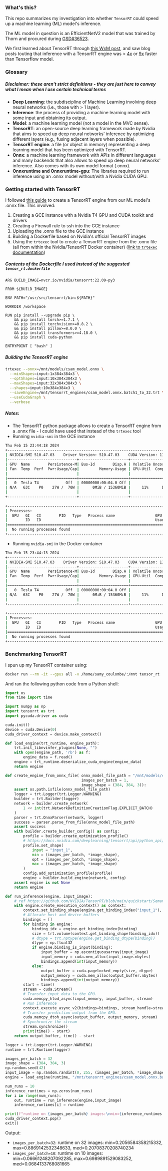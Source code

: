 ### What's this?
This repo summarizes my investigation into whether `TensorRT` could speed up a machine learning (ML) model's inference.

The ML model in question is an EfficientNetV2 model that was trained by Thorn and procured during [GSD#36523](https://vault.shopify.io/gsd/projects/36523).

We first learned about TensorRT through [this WxM post](https://shopify.workplace.com/groups/mlacc/permalink/968902058176200/), and saw blog posts touting that inference with a TensorRT engine was > [4x](https://beam.apache.org/documentation/ml/tensorrt-runinference/) or [9x](https://developer.nvidia.com/blog/simplifying-and-accelerating-machine-learning-predictions-in-apache-beam-with-nvidia-tensorrt/) faster than Tensorflow model.

### Glossary
##### Disclaimer: these aren't strict definitions - they are just here to convey what I mean when I use certain technical terms
- **Deep Learning**: the subdiscipline of Machine Learning involving deep neural networks (i.e., those with > 1 layer).
- **Inference**: the process of providing a machine learning model with some input and obtaining its output.
- **Model**: a machine learning model (not a model in the MVC sense). 
- **TensorRT**: an open-source deep learning framework made by Nvidia that aims to speed up deep neural networks' inference by optimizing different layers (e.g., fusing adjacent layers when possible).
- **TensorRT engine**: a file (or object in memory) representing a deep learning model that has been optimized with TensorRT. 
- **Onnx**: a machine learning framework with APIs in different languages and many backends that also allows to speed up deep neural networks' inference. Also comes with its own model format (.onnx). 
- **Onnxruntime and Onnxruntime-gpu**: The libraries required to run inference using an .onnx model without/with a Nvidia CUDA GPU.


### Getting started with TensorRT
I followed [this guide](https://developer.nvidia.com/blog/simplifying-and-accelerating-machine-learning-predictions-in-apache-beam-with-nvidia-tensorrt/) to create a TensorRT engine from our ML model's .onnx file. This involved:

1. Creating a GCE instance with a Nvidia T4 GPU and CUDA toolkit and drivers
2. Creating a Firewall rule to ssh into the GCE instance
3. Uploading the .onnx file to the GCE instance
4. Building a Dockerfile based on Nvidia's official TensorRT images
5. Using the `trtexec` tool to create a TensorRT engine from the .onnx file (all from within the Nvidia/TensorRT Docker container) ([link to `trtexec` documentation](https://github.com/NVIDIA/TensorRT/tree/main/samples/trtexec#tensorrt-command-line-wrapper-trtexec))


##### Contents of the Dockerfile I used instead of the suggested `tensor_rt.dockerfile`

```docker
ARG BUILD_IMAGE=nvcr.io/nvidia/tensorrt:22.09-py3

FROM ${BUILD_IMAGE}

ENV PATH="/usr/src/tensorrt/bin:${PATH}"

WORKDIR /workspace

RUN pip install --upgrade pip \
    && pip install torch>=1.7.1 \
    && pip install torchvision>=0.8.2 \
    && pip install pillow>=8.0.0 \
    && pip install transformers>=4.18.0 \
    && pip install cuda-python

ENTRYPOINT [ "bash" ]
````

##### Building the TensorRT engine

```bash
trtexec --onnx=/mnt/models/csam_model.onnx \
  --minShapes=input:1x384x384x3 \
  --optShapes=input:10x384x384x3 \
  --maxShapes=input:32x384x384x3 \
  --shapes=input:10x384x384x3 \
  --saveEngine=/mnt/tensorrt_engines/csam_model.onnx.batch1_to_32.trt \
  --useCudaGraph \
  --verbose
```

##### Notes:
- The TensorRT python package allows to create a TensorRT engine from a .onnx file - I could have used that instead of the `trtexec` tool
- Running `nvidia-smi` in the GCE instance

```bash
Thu Feb 15 23:44:18 2024       
+-----------------------------------------------------------------------------+
| NVIDIA-SMI 510.47.03    Driver Version: 510.47.03    CUDA Version: 11.6     |
|-------------------------------+----------------------+----------------------+
| GPU  Name        Persistence-M| Bus-Id        Disp.A | Volatile Uncorr. ECC |
| Fan  Temp  Perf  Pwr:Usage/Cap|         Memory-Usage | GPU-Util  Compute M. |
|                               |                      |               MIG M. |
|===============================+======================+======================|
|   0  Tesla T4            Off  | 00000000:00:04.0 Off |                    0 |
| N/A   63C    P0    27W /  70W |      0MiB / 15360MiB |     11%      Default |
|                               |                      |                  N/A |
+-------------------------------+----------------------+----------------------+
                                                                               
+-----------------------------------------------------------------------------+
| Processes:                                                                  |
|  GPU   GI   CI        PID   Type   Process name                  GPU Memory |
|        ID   ID                                                   Usage      |
|=============================================================================|
|  No running processes found                                                 |
+-----------------------------------------------------------------------------+
```

- Running `nvidia-smi` in the Docker container

```bash
Thu Feb 15 23:44:13 2024       
+-----------------------------------------------------------------------------+
| NVIDIA-SMI 510.47.03    Driver Version: 510.47.03    CUDA Version: 11.8     |
|-------------------------------+----------------------+----------------------+
| GPU  Name        Persistence-M| Bus-Id        Disp.A | Volatile Uncorr. ECC |
| Fan  Temp  Perf  Pwr:Usage/Cap|         Memory-Usage | GPU-Util  Compute M. |
|                               |                      |               MIG M. |
|===============================+======================+======================|
|   0  Tesla T4            Off  | 00000000:00:04.0 Off |                    0 |
| N/A   63C    P0    27W /  70W |      0MiB / 15360MiB |     11%      Default |
|                               |                      |                  N/A |
+-------------------------------+----------------------+----------------------+
                                                                               
+-----------------------------------------------------------------------------+
| Processes:                                                                  |
|  GPU   GI   CI        PID   Type   Process name                  GPU Memory |
|        ID   ID                                                   Usage      |
|=============================================================================|
|  No running processes found                                                 |
+-----------------------------------------------------------------------------+
```

### Benchmarking TensorRT 
I spun up my TensorRT container using:

```bash
docker run --rm -it --gpus all -v /home/samy_coulombe/:/mnt tensor_rt
```

And ran the following python code from a Python shell:

```python
import os 
from time import time

import numpy as np
import tensorrt as trt 
import pycuda.driver as cuda

cuda.init()
device = cuda.Device(0)
cuda_driver_context = device.make_context()

def load_engine(trt_runtime, engine_path):
    trt.init_libnvinfer_plugins(None, "")             
    with open(engine_path, 'rb') as f:
        engine_data = f.read()
    engine = trt_runtime.deserialize_cuda_engine(engine_data)
    return engine

def create_engine_from_onnx_file( onnx_model_file_path = "/mnt/models/csam_model.onnx",
                                  images_per_batch = 1,
                                  image_shape = (384, 384, 3)):
    assert os.path.isfile(onnx_model_file_path)
    logger = trt.Logger(trt.Logger.WARNING)
    builder = trt.Builder(logger)
    network = builder.create_network(
        1 << int(trt.NetworkDefinitionCreationFlag.EXPLICIT_BATCH)
    )
    parser = trt.OnnxParser(network, logger)
    success = parser.parse_from_file(onnx_model_file_path)
    assert success
    with builder.create_builder_config() as config:        
        profile = builder.create_optimization_profile()     
        # https://docs.nvidia.com/deeplearning/tensorrt/api/python_api/infer/Core/OptimizationProfile.html#tensorrt.IOptimizationProfile.set_shape
        profile.set_shape(
            input = "input_1", 
            min = (images_per_batch, *image_shape), 
            opt = (images_per_batch, *image_shape), 
            max = (images_per_batch, *image_shape)
        )
        config.add_optimization_profile(profile)
        engine = builder.build_engine(network, config)
    assert engine is not None
    return engine

def run_inference(engine, input_image):
    # ref https://github.com/NVIDIA/TensorRT/blob/main/quickstart/SemanticSegmentation/tutorial-runtime.ipynb
    with engine.create_execution_context() as context:
        context.set_binding_shape(engine.get_binding_index("input_1"), input_image.shape)
        # Allocate host and device buffers
        bindings = []
        for binding in engine:
            binding_idx = engine.get_binding_index(binding)
            size = trt.volume(context.get_binding_shape(binding_idx))
            # dtype = trt.nptype(engine.get_binding_dtype(binding))
            dtype = np.float32
            if engine.binding_is_input(binding):
                input_buffer = np.ascontiguousarray(input_image)
                input_memory = cuda.mem_alloc(input_image.nbytes)
                bindings.append(int(input_memory))
            else:
                output_buffer = cuda.pagelocked_empty(size, dtype)
                output_memory = cuda.mem_alloc(output_buffer.nbytes)
                bindings.append(int(output_memory))
        start = time()
        stream = cuda.Stream()
        # Transfer input data to the GPU.
        cuda.memcpy_htod_async(input_memory, input_buffer, stream)
        # Run inference
        context.execute_async_v2(bindings=bindings, stream_handle=stream.handle)
        # Transfer prediction output from the GPU.
        cuda.memcpy_dtoh_async(output_buffer, output_memory, stream)
        # Synchronize the stream
        stream.synchronize()
        print(time() - start)
    return output_buffer, time() - start

logger = trt.Logger(trt.Logger.WARNING)
runtime = trt.Runtime(logger)

images_per_batch = 32
image_shape = (384, 384, 3)
np.random.seed(42)
input_image = np.random.randint(0, 255, (images_per_batch, *image_shape)).astype(np.float32)
engine = load_engine(runtime, "/mnt/tensorrt_engines/csam_model.onnx.batch1_to_32.trt")

num_runs = 10
inference_runtimes = np.zeros(num_runs)
for i in range(num_runs):
    out, runtime = run_inference(engine,input_image)
    inference_runtimes[i] = runtime

print(f"runtime on {images_per_batch} images:\nmin={inference_runtimes.min()}, max={inference_runtimes.max()}, med={np.median(inference_runtimes)}")
cuda_driver_context.pop()
exit()
```

Output: 
- `images_per_batch=32`:     runtime on 32 images:
    min=0.2056584358215332, max=0.8869142532348633, med=0.20708370208740234
-   `images_per_batch=10`:   runtime on 10 images:
    min=0.06661248207092285, max=0.6989891529083252, med=0.0684133768081665

